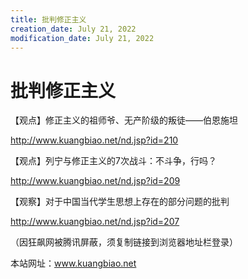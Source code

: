 ```yaml
---
title: 批判修正主义
creation_date: July 21, 2022
modification_date: July 21, 2022
---
```



# 批判修正主义

【观点】修正主义的祖师爷、无产阶级的叛徒——伯恩施坦

 http://www.kuangbiao.net/nd.jsp?id=210

【观点】列宁与修正主义的7次战斗：不斗争，行吗？

 http://www.kuangbiao.net/nd.jsp?id=209

【观察】对于中国当代学生思想上存在的部分问题的批判

 http://www.kuangbiao.net/nd.jsp?id=207

（因狂飙网被腾讯屏蔽，须复制链接到浏览器地址栏登录）

本站网址：www.kuangbiao.net

